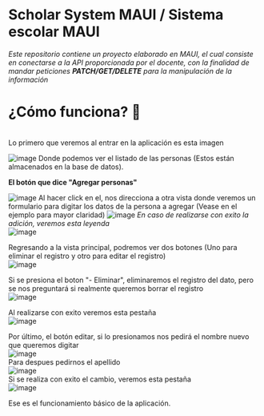 # Scholar System MAUI / Sistema escolar MAUI
*Este repositorio contiene un proyecto elaborado en MAUI, el cual consiste en conectarse a la API proporcionada por el docente, con la finalidad de mandar peticiones **PATCH/GET/DELETE** para la manipulación de la información*

<h1>¿Cómo funciona? 🤔 </h1><br>
Lo primero que veremos al entrar en la aplicación es esta imagen
<br>

![image](https://github.com/user-attachments/assets/3e334dca-fb17-450a-abf3-4679b8c32a8d)
Donde podemos ver el listado de las personas (Estos están almacenados en la base de datos). <br>

<b>El botón que dice "Agregar personas"</b>

![image](https://github.com/user-attachments/assets/ab8b2650-8b19-456b-9b19-3104aee32934)
Al hacer click en el, nos direcciona a otra vista donde veremos un formulario para digitar los datos de la persona a agregar (Vease en el ejemplo para mayor claridad)
![image](https://github.com/user-attachments/assets/913cff1c-a62e-4868-ba78-cc7fa7e96e7e)
*En caso de realizarse con exito la adición, veremos esta leyenda*<br>
![image](https://github.com/user-attachments/assets/5cc6f23f-d574-40a2-9d1a-5510ff51da0e)

Regresando a la vista principal, podremos ver dos botones (Uno para eliminar el registro y otro para editar el registro) <br>
![image](https://github.com/user-attachments/assets/53849c81-f65a-4b72-8815-e069b7ca5810)

Si se presiona el boton "- Eliminar", eliminaremos el registro del dato, pero se nos preguntará si realmente queremos borrar el registro <br>
![image](https://github.com/user-attachments/assets/39ec951f-c62c-4b48-9da2-5f1748afa7a6) <br>

Al realizarse con exito veremos esta pestaña <br>
![image](https://github.com/user-attachments/assets/19f39388-f102-4761-82f4-c29f561b017f) <br>

Por último, el botón editar, si lo presionamos nos pedirá el nombre nuevo que queremos digitar <br>
![image](https://github.com/user-attachments/assets/bd6bb04d-b2e8-4075-b81e-0a822831f816) <br>
Para despues pedirnos el apellido <br>
![image](https://github.com/user-attachments/assets/3350c80c-7d0e-4d1f-9dfb-8cf67fc677e0) <br>
Si se realiza con exito el cambio, veremos esta pestaña <br>
![image](https://github.com/user-attachments/assets/bc0130d0-e2a2-4151-b3a1-2a8dabe4191f) <br>

Ese es el funcionamiento básico de la aplicación.
